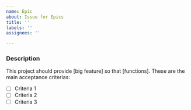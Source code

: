 ```yaml
---
name: Epic
about: Issue for Epics
title: ''
labels: ''
assignees: ''

---
```


### Description
This project should provide [big feature] so that [functions]. 
These are the main acceptance criterias:

- [ ] Criteria 1
- [ ] Criteria 2
- [ ] Criteria 3